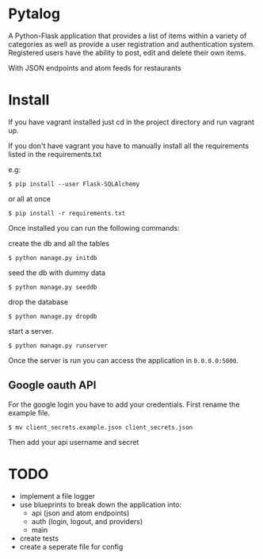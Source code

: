 # Pytalog

A Python-Flask application that provides a list of items within a variety of categories as well as provide a user registration and authentication system. Registered users have the ability to post, edit and delete their own items.

With JSON endpoints and atom feeds for restaurants

# Install

If you have vagrant installed just cd in the project directory and run vagrant up.

If you don't have vagrant you have to manually install all the requirements listed in the requirements.txt

e.g: 

    $ pip install --user Flask-SQLAlchemy
or all at once

    $ pip install -r requirements.txt

Once installed you can run the following commands:

create the db and all the tables

    $ python manage.py initdb

seed the db with dummy data

    $ python manage.py seeddb

drop the database

    $ python manage.py dropdb

start a server.

    $ python manage.py runserver

Once the server is run you can access the application in `0.0.0.0:5000`.

## Google oauth API

For the google login you have to add your credentials. First rename the example file.

    $ mv client_secrets.example.json client_secrets.json

Then add your api username and secret


# TODO

- implement a file logger
- use blueprints to break down the application into:
  - api (json and atom endpoints)
  - auth (login, logout, and providers)
  - main
- create tests
- create a seperate file for config
